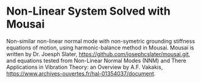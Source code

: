 # Non-Linear System Solved with Mousai
Non-similar non-linear normal mode with non-symetric grounding stiffness equations of motion, using harmonic-balance method in Mousai.
Mousai is written by Dr. Joesph Slater, https://github.com/josephcslater/mousai.git, and equations tested from Non-Linear Normal Modes (NNM) and There Applications in Vibration Theory: an Overview by A.F. Vakakis, https://www.archives-ouvertes.fr/hal-01354037/document.
